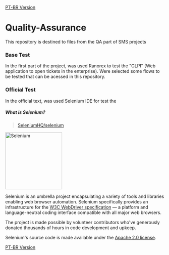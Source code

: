 <a href="https://github.com/TI-SMS-Laboratory/Quality-Assurance/blob/main/LEIAME.md" target="_blank"> PT-BR Version </a>

<div>
  
# Quality-Assurance
This repository is destined to files from the QA part of SMS projects

### Base Test 
In the first part of the project, was used Ranorex to test the "GLPI" (Web application to open tickets in the enterprise). Were selected some flows to be tested that can be acessed in this repository.

### Official Test
In the official text, was used Selenium IDE for test the 

##### What is Selenium?

> [SeleniumHQ/selenium](https://github.com/SeleniumHQ/selenium/blob/478b430596d54bd432edcd09a0b187f2a6175e1b/README.md#o-que-%C3%A9-o-selenium)

<a href="https://selenium.dev"><img src="https://selenium.dev/images/selenium_logo_square_green.png" width="180" alt="Selenium"/></a>

Selenium is an umbrella project encapsulating a variety of tools and
libraries enabling web browser automation. Selenium specifically
provides an infrastructure for the [W3C WebDriver specification](https://w3c.github.io/webdriver/)
— a platform and language-neutral coding interface compatible with all
major web browsers.

The project is made possible by volunteer contributors who've
generously donated thousands of hours in code development and upkeep.

Selenium's source code is made available under the [Apache 2.0 license](https://github.com/SeleniumHQ/selenium/blob/trunk/LICENSE).


</div>


<a href="https://github.com/TI-SMS-Laboratory/Quality-Assurance/blob/main/LEIAME.md" target="_blank"> PT-BR Version </a>

 <!-- <button href="https://github.com/TI-SMS-Laboratory/Quality-Assurance/blob/main/LEIAME.md">PT-BR Version</button> -->
